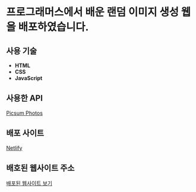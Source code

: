 # 프로그래머스에서 배운 랜덤 이미지 생성 웹을 배포하였습니다.

## 사용 기술
- **HTML**
- **CSS**
- **JavaScript**

## 사용한 API
[Picsum Photos](https://picsum.photos)

## 배포 사이트
[Netlify](https://www.netlify.com)

## 배호된 웹사이트 주소
[배포된 웹사이트 보기](https://main--imaginative-parfait-100fd4.netlify.app/)
